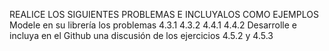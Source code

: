 REALICE LOS SIGUIENTES PROBLEMAS E INCLUYALOS COMO EJEMPLOS
Modele en su librería los problemas
4.3.1
4.3.2
4.4.1
4.4.2
Desarrolle e incluya en el Github una discusión de los ejercicios 4.5.2 y 4.5.3
